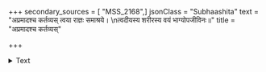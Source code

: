 +++
secondary_sources = [ "MSS_2168",]
jsonClass = "Subhaashita"
text = "अप्रमादश्च कर्तव्यस् त्वया राज्ञः समाश्रये।  \nत्वदीयस्य शरीरस्य वयं भाग्योपजीविनः॥"
title = "अप्रमादश्च कर्तव्यस्"

+++

<details><summary>Text</summary>

अप्रमादश्च कर्तव्यस् त्वया राज्ञः समाश्रये।  
त्वदीयस्य शरीरस्य वयं भाग्योपजीविनः॥
</details>

